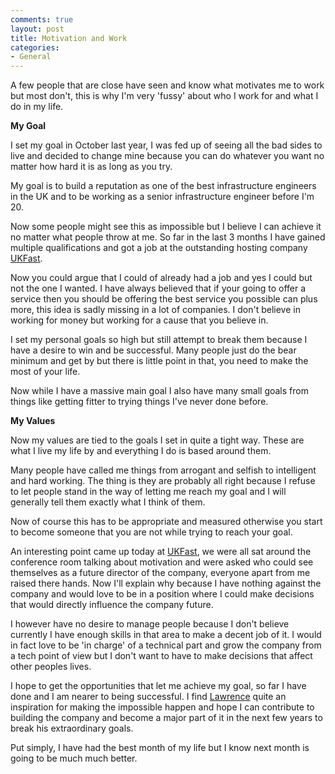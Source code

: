 ```yaml
---
comments: true
layout: post
title: Motivation and Work
categories:
- General
---
```


A few people that are close have seen and know what motivates me to work but most don't, this is why I'm very 'fussy' about who I work for and what I do in my life.

**My Goal**

I set my goal in October last year, I was fed up of seeing all the bad sides to live and decided to change mine because you can do whatever you want no matter how hard it is as long as you try.

My goal is to build a reputation as one of the best infrastructure engineers in the UK and to be working as a senior infrastructure engineer before I'm 20.

Now some people might see this as impossible but I believe I can achieve it no matter what people throw at me. So far in the last 3 months I have gained multiple qualifications and got a job at the outstanding hosting company [UKFast](http://ukfast.net).

Now you could argue that I could of already had a job and yes I could but not the one I wanted. I have always believed that if your going to offer a service then you should be offering the best service you possible can plus more, this idea is sadly missing in a lot of companies. I don't believe in working for money but working for a cause that you believe in.

I set my personal goals so high but still attempt to break them because I have a desire to win and be successful. Many people just do the bear minimum and get by but there is little point in that, you need to make the most of your life.

Now while I have a massive main goal I also have many small goals from things like getting fitter to trying things I've never done before.

**My Values**

Now my values are tied to the goals I set in quite a tight way. These are what I live my life by and everything I do is based around them.

Many people have called me things from arrogant and selfish to intelligent and hard working. The thing is they are probably all right because I refuse to let people stand in the way of letting me reach my goal and I will generally tell them exactly what I think of them.

Now of course this has to be appropriate and measured otherwise you start to become someone that you are not while trying to reach your goal.

An interesting point came up today at [UKFast](http://ukfast.net), we were all sat around the conference room talking about motivation and were asked who could see themselves as a future director of the company, everyone apart from me raised there hands. Now I'll explain why because I have nothing against the company and would love to be in a position where I could make decisions that would directly influence the company future.

I however have no desire to manage people because I don't believe currently I have enough skills in that area to make a decent job of it. I would in fact love to be 'in charge' of a technical part and grow the company from a tech point of view but I don't want to have to make decisions that affect other peoples lives.

I hope to get the opportunities that let me achieve my goal, so far I have done and I am nearer to being successful. I find [Lawrence](http://www.lawrencejones.eu/) quite an inspiration for making the impossible happen and hope I can contribute to building the company and become a major part of it in the next few years to break his extraordinary goals.

Put simply, I have had the best month of my life but I know next month is going to be much much better.
